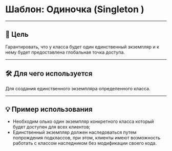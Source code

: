# Шаблон: Одиночка (Singleton )

---

## 🎯 Цель

Гарантировать, что у класса будет один единственный экземпляр и к нему будет предоставлена глобальная точка доступа.

---

## 🛠️ Для чего используется

Для создания единственного экземпляра определенного класса.

---

## 💡 Пример использования

- Необходим олько один экземпляр конкретного класса который будет доступен для всех клиентов;
- Единственный экземпляр должен наследоваться путем попрождения подклассов, при этом, клиенты имеют возможность работать с классом наследником без модификации своего кода.